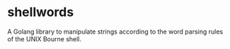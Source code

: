 # shellwords
A Golang library to manipulate strings according to the word parsing rules of the UNIX Bourne shell.
